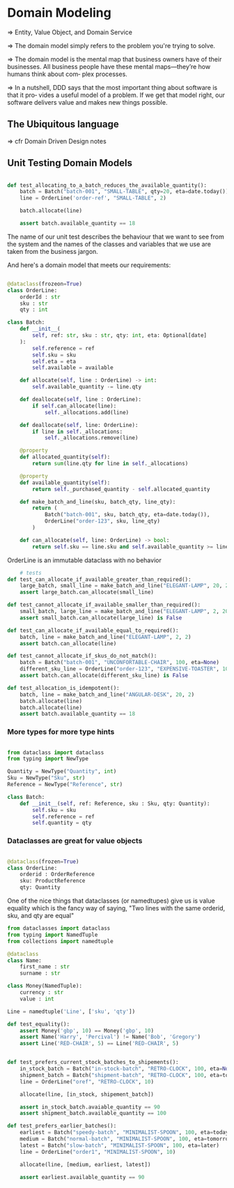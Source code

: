 # Domain Modeling 

=> Entity, Value Object, and Domain Service

=> The domain model simply refers to the problem you're trying to solve.

=> The domain model is the mental map that business owners have of their businesses.
All business people have these mental maps—they’re how humans think about com‐
plex processes.

=> In a nutshell, DDD says that the most important thing about software is that it pro‐
vides a useful model of a problem. If we get that model right, our software delivers
value and makes new things possible.

## The Ubiquitous language 

=> cfr Domain Driven Design notes 

## Unit Testing Domain Models 

```python 

def test_allocating_to_a_batch_reduces_the_available_quantity(): 
    batch = Batch("batch-001", "SMALL-TABLE", qty=20, eta=date.today()) 
    line = OrderLine('order-ref', "SMALL-TABLE", 2) 

    batch.allocate(line) 

    assert batch.available_quantity == 18
``` 

The name of our unit test describes the behaviour that we want to see from the system 
and the names of the classes and variables that we use are taken from the business 
jargon.

And here's a domain model that meets our requirements: 

```python 

@dataclass(frozeon=True) 
class OrderLine: 
    orderId : str 
    sku : str 
    qty : int 

class Batch: 
    def __init__(
        self, ref: str, sku : str, qty: int, eta: Optional[date]
    ): 
        self.reference = ref 
        self.sku = sku 
        self.eta = eta 
        self.available = available 

    def allocate(self, line : OrderLine) -> int: 
        self.available_quantity -= line.qty

    def deallocate(self, line : OrderLine):
        if self.can_allocate(line): 
            self._allocations.add(line) 

    def deallocate(self, line: OrderLine): 
        if line in self._allocations: 
            self._allocations.remove(line)

    @property 
    def allocated_quantity(self): 
        return sum(line.qty for line in self._allocations) 

    @property 
    def available_quantity(self): 
        return self._purchased_quantity - self.allocated_quantity

    def make_batch_and_line(sku, batch_qty, line_qty): 
        return (
            Batch("batch-001", sku, batch_qty, eta=date.today()), 
            OrderLine("order-123", sku, line_qty)
        )

    def can_allocate(self, line: OrderLine) -> bool: 
        return self.sku == line.sku and self.available_quantity >= line.qty

``` 

OrderLine is an immutable dataclass with no behavior 

```python 
    # tests 
def test_can_allocate_if_available_greater_than_required(): 
    large_batch, small_line = make_batch_and_line("ELEGANT-LAMP", 20, 2) 
    assert large_batch.can_allocate(small_line) 

def test_cannot_allocate_if_available_smaller_than_required(): 
    small_batch, large_line = make_batch_and_line("ELEGANT-LAMP", 2, 20) 
    assert small_batch.can_allocate(large_line) is False 

def test_can_allocate_if_available_equal_to_required(): 
    batch, line = make_batch_and_line("ELEGANT-LAMP", 2, 2) 
    assert batch.can_allocate(line)

def test_cannot_allocate_if_skus_do_not_match(): 
    batch = Batch("batch-001", "UNCONFORTABLE-CHAIR", 100, eta=None) 
    different_sku_line = OrderLine("order-123", "EXPENSIVE-TOASTER", 10) 
    assert batch.can_allocate(different_sku_line) is False 

def test_allocation_is_idempotent():
    batch, line = make_batch_and_line("ANGULAR-DESK", 20, 2) 
    batch.allocate(line) 
    batch.allocate(line) 
    assert batch.available_quantity == 18 
```


### More types for more type hints 

```python 

from dataclass import dataclass 
from typing import NewType 

Quantity = NewType("Quantity", int)  
Sku = NewType("Sku", str) 
Reference = NewType("Reference", str) 

class Batch: 
    def __init__(self, ref: Reference, sku : Sku, qty: Quantity): 
        self.sku = sku 
        self.reference = ref 
        self.quantity = qty 
``` 

### Dataclasses are great for value objects 

```python 

@dataclass(frozen=True) 
class OrderLine: 
    orderid : OrderReference 
    sku: ProductReference 
    qty: Quantity 

``` 

One of the nice things that dataclasses (or namedtupes) give us is value equality which is the fancy way of saying, "Two lines with the same orderid, 
sku, and qty are equal" 

```python 
from dataclasses import dataclass 
from typing import NamedTuple 
from collections import namedtuple

@dataclass 
class Name: 
    first_name : str 
    surname : str 

class Money(NamedTuple): 
    currency : str 
    value : int 

Line = namedtuple('Line', ['sku', 'qty']) 

def test_equality(): 
    assert Money('gbp', 10) == Money('gbp', 10) 
    assert Name('Harry', 'Percival') != Name('Bob', 'Gregory') 
    assert Line('RED-CHAIR', 5) == Line('RED-CHAIR', 5) 

``` 

```python 

def test_prefers_current_stock_batches_to_shipements(): 
    in_stock_batch = Batch("in-stock-batch", "RETRO-CLOCK", 100, eta=None) 
    shipment_batch = Batch("shipment-batch", "RETRO-CLOCK", 100, eta=tomorrow) 
    line = OrderLine("oref", "RETRO-CLOCK", 10) 

    allocate(line, [in_stock, shipement_batch]) 

    assert in_stock_batch.avaiable_quantity == 90 
    assert shipment_batch.available_quantity == 100 

def test_prefers_earlier_batches(): 
    earliest = Batch("speedy-batch", "MINIMALIST-SPOON", 100, eta=today) 
    medium = Batch("normal-batch", "MINIMALIST-SPOON", 100, eta=tomorrow) 
    latest = Batch("slow-batch", "MINIMALIST-SPOON", 100, eta=later) 
    line = OrderLine("order1", "MINIMALIST-SPOON", 10) 

    allocate(line, [medium, earliest, latest]) 

    assert earliest.available_quantity == 90 

```